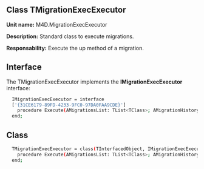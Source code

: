 
## Class **TMigrationExecExecutor**

**Unit name:** M4D.MigrationExecExecutor

**Description:** Standard class to execute migrations.

**Responsability:** Execute the up method of a migration.

## Interface ##
The TMigrationExecExecutor implements the **IMigrationExecExecutor** interface:
```sh
  IMigrationExecExecutor = interface
  ['{31CE6179-89FD-4233-9FC0-97DA0FAA9CDE}']
    procedure Execute(AMigrationsList: TList<TClass>; AMigrationHistory: IMigrationsHistory);
  end;
```

## Class ##

```sh
  TMigrationExecExecutor = class(TInterfacedObject, IMigrationExecExecutor)
    procedure Execute(AMigrationsList: TList<TClass>; AMigrationHistory: IMigrationsHistory);
  end;
```